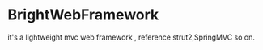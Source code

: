 BrightWebFramework
==================

it's a  lightweight mvc web framework , reference strut2,SpringMVC so on.
